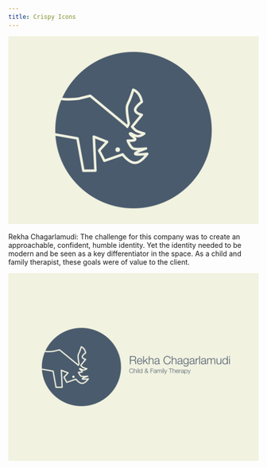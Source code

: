 ```yaml
---
title: Crispy Icons
---
```


![Crispy Icons](assets/img/work/proj-3/moose.jpg)

Rekha Chagarlamudi: The challenge for this company was to create an approachable, confident, humble identity. Yet the identity needed to be modern and be seen as a key differentiator in the space. As a child and family therapist, these goals were of value to the client.

![Crispy Icons](assets/img/work/proj-3/moose2.jpg)